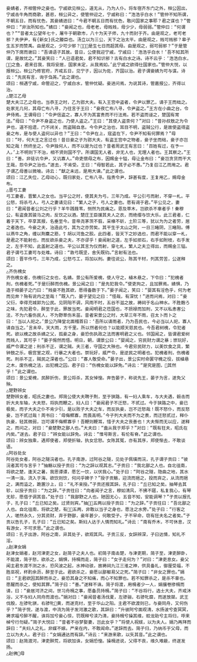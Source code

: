 <!-- { "loadSidebar": true } -->
    妾婧者，齐相管仲之妾也。宁戚欲见桓公，道无从，乃为人仆。将车宿齐东门之外，桓公因出，宁戚击牛角而商歌，甚悲，桓公异之，使管仲迎之，宁戚称曰：“浩浩乎白水！”管仲不知所谓，不朝五日，而有忧色，其妾婧进曰：“今君不朝五日而有忧色，敢问国家之事耶？君之谋也？”管仲曰：“非汝所知也。”婧曰：“妾闻之也，毋老老，毋贱贱，毋少少，毋弱弱。”管仲曰：“何谓也？”“昔者太公望年七十，屠牛于朝歌市，八十为天子师，九十而封于齐。由是观之，老可老邪？夫伊尹，有{新女}氏之媵臣也。汤立以为三公，天下之治太平。由是观之，贱可贱邪？皋子生五岁而赞禹。由是观之，少可少邪？是生七日而超其母。由是观之，弱可弱邪？”于是管仲乃下席而谢曰：“吾请语子其故。昔日，公使我迎宁戚，宁戚曰：‘浩浩乎白水！’吾不知其所谓，是故忧之。”其妾笑曰：“人已语君矣，君不知识邪？古有白水之诗。诗不云乎：‘浩浩白水，之鱼，君来召我，我将安居，国家未定，从我焉如。’此宁戚之欲得仕国家也。”管仲大悦，以报桓公。桓公乃修官府，齐戒五日，见宁子，因以为佐，齐国以治。君子谓妾婧为可与谋。诗云：“先民有言，询于刍荛。”此之谓也。
    颂曰：桓遇宁戚，命管迎之，宁戚白水，管仲忧疑。妾进问焉，为说其诗，管嘉报公，齐得以治。
    △楚江乙母
    楚大夫江乙之母也。当恭王之时，乙为郢大夫。有入王宫中盗者，令尹以罪乙，请于王而绌之。处家无几何，其母亡布八寻，乃往言于王曰：“妾夜亡布八寻，令尹盗之。”王方在小曲之台，令尹侍焉。王谓母曰：“令尹信盗之，寡人不为其富贵而不行法焉。若不盗而诬之，楚国有常法。”母曰：“令尹不身盗之也，乃使人盗之。”王曰：“其使人盗柰何？”对曰：“昔孙叔敖之为令尹也，道不拾遗，门不闭关，而盗贼自息。今令尹之治也，耳目不明，盗贼公行，是故使盗得盗妾之布，是与使人盗何以异也？”王曰：“令尹在上，寇盗在下，令尹不知有何罪焉？”母曰：“吁，何大王之言过也！昔日妾之子为郢大夫，有盗王宫中之物者，妾子坐而绌，妾子亦岂知之哉！然终坐之，令尹独何人，而不以是为过也？昔者周武王有言曰：‘百姓有过，在予一人。’上不明则下不治，相不贤则国不宁。所谓国无人者，非无人也，无理人者也。王其察之。”王曰：“善。非徒讥令尹，又讥寡人。”命吏偿母之布，因赐金十镒，母让金布曰：“妾岂贪货而干大王哉，怨令尹之治也。”遂去，不肯受。王曰：“母智若此，其子必不愚。”乃复召江乙而用之。君子谓乙母善以微喻。诗云：“猷之未远，是用大谏。”此之谓也。
    颂曰：江乙失位，乙母动心，既归家处，亡布八寻。指责令尹，辞甚有度，王复用乙，赐母金布。
    △晋弓工妻
    弓工妻者，晋繁人之女也。当平公之时，使其夫为弓，三年乃成。平公引弓而射，不穿一札。平公怒，将杀弓人。弓人之妻请见曰：“繁人之子，弓人之妻也。愿有谒于君。”平公见之，妻曰：“君闻昔者公刘之行乎？羊牛践葭苇，恻然为民痛之。恩及草木，岂欲杀不辜者乎！秦穆公，有盗食其骏马之肉，反饮之以酒。楚庄王臣援其夫人之衣，而绝缨与饮大乐。此三君者，仁着于天下，卒享其报，名垂至今。昔帝尧茅茨不翦，采椽不斫，土阶三等，犹以为为之者劳，居之者逸也。今妾之夫，治造此弓，其为之亦劳矣。其干生于太山之阿，一日三睹阴，三睹阳。傅以燕牛之角，缠以荆麋之筋，饣胡以河鱼之胶。此四者，皆天下之妙选也，而君不能以穿一札，是君之不能射也，而反欲杀妾之夫，不亦谬乎！妾闻射之道，左手如拒石，右手如附枝，右手发之，左手不知，此盖射之道也。平公以其言为仪而射，穿七札，繁人之夫立得出，而赐金三镒。君子谓弓工妻可与处难。诗曰：“敦弓既坚，舍矢既钧。”言射有法也。
    颂曰：晋平作弓，三年乃成，公怒弓工，将加以刑。妻往说公，陈其干材，列其劳苦，公遂释之。
    △齐伤槐女
    齐伤槐女者，伤槐衍之女也，名婧。景公有所爱槐，使人守之，植木悬之，下令曰：“犯槐者刑，伤槐者死。”于是衍醉而伤槐。景公闻之曰：“是先犯我令。”使吏拘之，且加罪焉。婧惧，乃造于相晏子之门曰：“贱妾不胜其欲，愿得备数于下。”晏子闻之，笑曰：“婴其有淫色乎，何为老而见奔？殆有说内之至哉！”既入门，晏子望见之曰：“怪哉，有深忧！”进而问焉，对曰：“妾父衍，幸得充城郭为公民。见阴阳不调，风雨不时，五谷不滋之故，祷祠于名山神水。不胜麴ろ之味，先犯君令，醉至于此，罪故当死。妾闻明君之莅国也，不损禄而加刑，又不以私恚害公法，不为六畜伤民人，不为野草伤禾苗。昔者宋景公之时，大旱三年不雨，召太卜而卜之曰：‘当以人祀之。’景公乃降堂北面稽首曰：‘吾所以请雨者，乃为吾民也，今必当以人祀，寡人请自当之。’言未卒，天大雨，方千里。所以然者何也？以能顺天慈民也。今吾君树槐，令犯者死。欲以槐之故杀婧之父，孤妾之身，妾恐伤执政之法而害明君之义也。邻国闻之，皆谓君爱树而贱人，其可乎！”晏子惕然而悟。明日，朝，谓景公曰：“婴闻之，穷民财力谓之暴；崇玩好，威严令谓之逆；刑杀不正，谓之贼。夫三者，守国之大殃也。今君穷民财力，以美饮食之具，繁钟鼓之乐，极宫室之观，行暴之大者也。崇玩好，威严令，是逆民之明者也。犯槐者刑，伤槐者死。刑杀不正，贼民之深者也。”公曰：“寡人敬受命。”晏子出，景公实时命罢守槐之役，拔植悬之木，废伤槐之法，出犯槐之囚。君子曰：“伤槐女能以辞免。”诗云：“是究是图，其然乎！”此之谓也。
    颂曰：景公爱槐，民醉折伤，景公将杀，其女悼惶。奔告晏子，称说先王，晏子为言，遂免父殃。
    △楚野辨女
    楚野辨女者，昭氏之妻也。郑简公使大夫聘于荆，至于狭路，有一妇人乘车，与大夫遇，毂击而折大夫车轴，大夫怒，将执而鞭之，妇人曰：“妾闻君子不迁怒，不贰过。今于狭路之中，妾已极矣，而子大夫之仆不肯少引，是以败子大夫之车，而反执妾，岂不迁怒哉！既不怒仆，而反怒妾，岂不贰过哉！周书曰：‘毋侮鳏寡，而畏高明。’今子列大夫而不为之表，而迁怒贰过，释仆执妾，轻其微弱，岂可谓不侮鳏寡乎！吾鞭则鞭耳，惜子大夫之丧善也！大夫惭而无以应，遂释之，而问之，对曰：“妾楚野之鄙人也。”大夫曰：“盍从我于郑乎？”对曰：“既有狂夫，昭氏在内矣。”遂去。君子曰：“辨女能以辞免。诗云：“惟号斯言，有伦有脊。”此之谓也。
    颂曰：辨女独乘，遇郑使者，郑使折轴，执女忿怒。女陈其冤，亦有其序，郑使惭去，不敢谈语。
    △阿谷处女
    阿谷处女者，阿谷之隧浣者也。孔子南游，过阿谷之隧，见处子佩璜而浣，孔子谓子贡曰：“彼浣者其可与言乎？”抽觞以授子贡曰：“为之辞以观其志。”子贡曰：“我北鄙之人也。自北徂南，将欲之楚，逢天之暑，我思谭谭，愿乞一饮，以伏我心。”处子曰：“阿谷之隧，隐曲之地，其水一清一浊，流入于海，欲饮则饮，何问乎婢子？”授子贡觞，迎流而挹之，投而弃之，从流而挹之，满而溢之，跪置沙上，曰：“礼不亲授。”子贡还报其辞。孔子曰：“丘已知之矣。抽琴去其轸，以授子贡曰：“为之辞。”子贡往曰：“向者闻子之言，穆如清风，不拂不寤，私复我心，有琴无轸，愿借子调其音。”处子曰：“我鄙野之人也。陋固无心，五音不知，安能调琴？”子贡以报孔子，孔子曰：“丘已知之矣。过贤则宾。”抽五两以授子贡曰：“为之辞。”子贡往曰：“吾北鄙之人也。自北徂南，将欲之楚，有五两，非敢以当子之身也，愿注之水旁。”处子曰：“行客之人，嗟然永久，分其资财，弃于野鄙，妾年甚少，何敢受子。子不早命，窃有狂夫名之者矣。”子贡以告孔子，孔子曰：“丘已知之矣。斯妇人达于人情而知礼。”诗云：“南有乔木，不可休息，汉有游女，不可求思。”此之谓也。
    颂曰：孔子出游，阿谷之南，异其处子，欲观其风。子贡三反，女辞辨深，子曰达情，知礼不淫。
    △赵津女娟
    赵津女娟者，赵河津吏之女，赵简子之夫人也。初简子南击楚，与津吏期，简子至，津吏醉卧，不能渡，简子怒，欲杀之，娟惧，持楫而走，简子曰：“女子走何为？”对曰：“津吏息女。妾父闻主君东渡不测之水，恐风波之起，水神动骇，故祷祠九江三淮之神，供具备礼，御厘受福，不胜巫祝，杯酌余沥，醉至于此。君欲杀之，妾愿以鄙躯易父之死。”简子曰：“非女之罪也。”娟曰：“主君欲因其醉而杀之，妾恐其身之不知痛，而心不知罪也。若不知罪杀之，是杀不辜也。愿醒而杀之，使知其罪。”简子曰：“善。”遂释不诛。简子将渡，用楫者少一人，娟攘卷掺楫而请，曰：“妾居河济之间，世习舟楫之事，愿备员持楫。”简子曰：“不谷将行，选士大夫，齐戒沐浴，义不与妇人同舟而渡也。”娟对曰：“妾闻昔者汤伐夏，左骖骊，右骖牝靡，而遂放桀。武王伐殷，左骖牝骐，右骖牝黄，而遂克纣，至于华山之阳。主君不欲渡则已，与妾同舟，又何伤乎？”简子悦，遂与渡，中流为简子发河激之歌，其辞曰：“升彼阿兮面观清，水扬波兮查冥冥，祷求福兮醉不醒，诛将加兮妾心惊，罚既释兮渎乃清，妾持楫兮操其维，蛟龙助兮主将归，呼来棹兮行勿疑。”简子大悦曰：“昔者不谷梦娶妻，岂此女乎？”将使人祝祓，以为夫人。娟乃再拜而辞曰：“夫妇人之礼，非媒不嫁。严亲在内，不敢闻命。”遂辞而去。简子归，乃纳币于父母，而立以为夫人。君子曰：“女娟通达而有辞。”诗云：“来游来歌，以矢其音。”此之谓也。
    颂曰：赵简渡河，津吏醉荒，将欲加诛，女娟恐惶。操楫进说，父得不丧，维久难蔽，终遂发扬。
    △赵佛母
